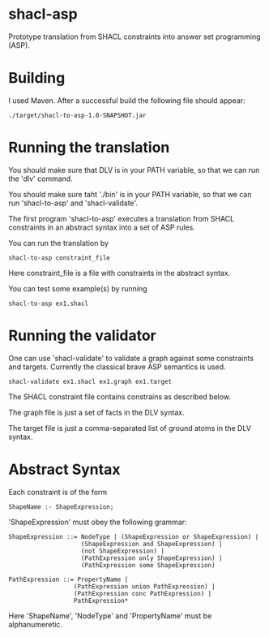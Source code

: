# shacl-asp
Prototype translation from SHACL constraints into answer set programming (ASP).

# Building

I used Maven. After a successful build the following file should appear:

```./target/shacl-to-asp-1.0-SNAPSHOT.jar```

# Running the translation


You should make sure that DLV is in your PATH variable, so that we can run the 'dlv' command.

You should make sure taht './bin' is in your PATH variable, so that we can run 'shacl-to-asp' and 'shacl-validate'.

The first program 'shacl-to-asp' executes a translation from SHACL constraints in an abstract syntax into a set of ASP rules. 

You can run the translation by

```shacl-to-asp constraint_file```

Here constraint_file is a file with  constraints in the abstract syntax.

You can test some example(s) by running

```shacl-to-asp ex1.shacl```

# Running the validator

One can use 'shacl-validate' to validate a graph against some constraints and targets. Currently the classical brave ASP semantics is used.
 
```shacl-validate ex1.shacl ex1.graph ex1.target```

The SHACL constraint file contains constrains as described below.

The graph file is just a set of facts in the DLV syntax.

The target file is just a comma-separated list of ground atoms in the DLV syntax.


# Abstract Syntax

Each constraint is of the form

```ShapeName :- ShapeExpression;```

'ShapeExpression' must obey the following grammar:

```
ShapeExpression ::= NodeType | (ShapeExpression or ShapeExpression) | 
                    (ShapeExpression and ShapeExpression) |
                    (not ShapeExpression) | 
                    (PathExpression only ShapeExpression) | 
                    (PathExpression some ShapeExpression)

PathExpression ::= PropertyName | 
                  (PathExpression union PathExpression) | 
                  (PathExpression conc PathExpression) | 
                  PathExpression*
```

Here 'ShapeName', 'NodeType' and 'PropertyName' must be alphanumeretic.

